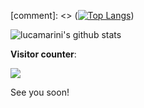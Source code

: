 




[comment]: <> ([![Top Langs](https://github-readme-stats.vercel.app/api/top-langs/?username=lucamarini22)](https://github.com/lucamarini22?tab=repositories))


![lucamarini's github stats](https://github-readme-stats.vercel.app/api?username=lucamarini22&theme=gotham&show_icons=true)


**Visitor counter**:
<p align="left"> 
  <img src="https://profile-counter.glitch.me/lucamarini22/count.svg" />
</p>

See you soon!
